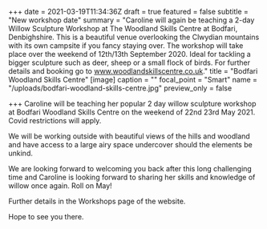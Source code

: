 +++
date = 2021-03-19T11:34:36Z
draft = true
featured = false
subtitle = "New workshop date"
summary = "Caroline will again be teaching a 2-day Willow Sculpture Workshop at The Woodland Skills Centre at Bodfari, Denbighshire.  This is a beautiful venue overlooking the Clwydian mountains with its own campsite if you fancy staying over.  The workshop will take place over the weekend of 12th/13th September 2020. Ideal for tackling a bigger sculpture such as deer, sheep or a small flock of birds. For further details and booking go to www.woodlandskillscentre.co.uk."
title = "Bodfari Woodland Skills Centre"
[image]
caption = ""
focal_point = "Smart"
name = "/uploads/bodfari-woodland-skills-centre.jpg"
preview_only = false

+++
Caroline will be teaching her popular 2 day willow sculpture workshop at Bodfari Woodland Skills Centre on the weekend of 22nd 23rd May 2021. Covid restrictions will apply.

We will be working outside with beautiful views of the hills and woodland and have access to a large airy space undercover should the elements be unkind.

We are looking forward to welcoming you back after this long challenging time and Caroline is looking forward to sharing her skills and knowledge of willow once again. Roll on May!

Further details in the Workshops page of the website.

Hope to see you there.